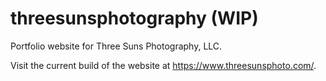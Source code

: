 # threesunsphotography (WIP)

Portfolio website for Three Suns Photography, LLC.

Visit the current build of the website at https://www.threesunsphoto.com/.
